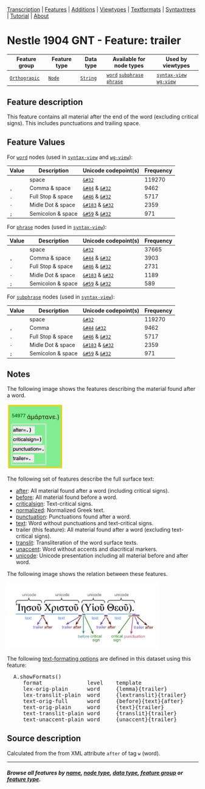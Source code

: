 <a name="start"></a>
<div class="hidden-content">
<a href="../transcription.md">Transcription</a> | <a href="README.md#start">Features</a>  | <a href="../additions/README.md#start">Additions</a> | <a href="../viewtypes.md#start">Viewtypes</a>  | <a href="../textformats.md#start">Textformats</a> |  <a href="../syntaxtrees.md#start">Syntaxtrees</a> | <a href="../tutorial/README.md#start">Tutorial</a>  | <a href="../about.md#start">About</a>
</div>

# Nestle 1904 GNT - Feature: trailer

Feature group |Feature type | Data type | Available for node types | Used by viewtypes
---  | --- | --- | --- | ---
[`Orthograpic`](featuresbygroup.md#orthograpic-features) | [`Node`](featuresbyfeaturetype.md#node-features) | [`String`](featuresbydatatype.md#string-datatype) | [`word`](featuresbynodetype.md#word-nodes) [`subphrase`](featuresbynodetype.md#subphrase-nodes) [`phrase`](featuresbynodetype.md#phrase-nodes) | [`syntax-view`](../syntax-view.md#start) [`wg-view`](../wg-view.md#start) 

## Feature description

This feature contains all material after the end of the word (excluding critical signs). This includes punctuations and trailing space.

## Feature Values

For [`word`](featuresbynodetype.md#word-nodes) nodes (used in [`syntax-view`](../syntax-view.md#start) and  [`wg-view`](../wg-view.md#start)):

Value| Description | Unicode codepoint(s) | Frequency
---|---|---|---
<span>` `</span> | space | [`&#32`](https://www.codetable.net/decimal/32) |119270
`, ` | Comma & space | [`&#44`](https://www.codetable.net/decimal/44) & [`&#32`](https://www.codetable.net/decimal/32)| 9462
`. ` | Full Stop & space | [`&#46`](https://www.codetable.net/decimal/46) & [`&#32`](https://www.codetable.net/decimal/32)| 5717
`· ` | Midle Dot & space | [`&#183`](https://www.codetable.net/decimal/183) & [`&#32`](https://www.codetable.net/decimal/32)| 2359
`; ` | Semicolon & space | [`&#59`](https://www.codetable.net/decimal/59) & [`&#32`](https://www.codetable.net/decimal/32) | 971 

For [`phrase`](featuresbynodetype.md#phrase-nodes) nodes (used in [`syntax-view`](../syntax-view.md#start)):

Value| Description | Unicode codepoint(s) | Frequency
---|---|---|---
<span>` `</span> | space | [`&#32`](https://www.codetable.net/decimal/32) | 37665
`,` | Comma & space | [`&#44`](https://www.codetable.net/decimal/44) & [`&#32`](https://www.codetable.net/decimal/32)| 3903
`.` | Full Stop & space | [`&#46`](https://www.codetable.net/decimal/46) & [`&#32`](https://www.codetable.net/decimal/32)| 2731
`·` | Midle Dot & space | [`&#183`](https://www.codetable.net/decimal/183) & [`&#32`](https://www.codetable.net/decimal/32)| 1189
`;` | Semicolon & space | [`&#59`](https://www.codetable.net/decimal/59) & [`&#32`](https://www.codetable.net/decimal/32)| 589

For [`subphrase`](featuresbynodetype.md#subphrase-nodes) nodes (used in [`syntax-view`](../syntax-view.md#start)):

Value| Description | Unicode codepoint(s) | Frequency
---|---|---|---
<span>` `</span> | space | [`&#32`](https://www.codetable.net/decimal/32) | 119270
`,` | Comma | [`&#44`](https://www.codetable.net/decimal/44) [`&#32`](https://www.codetable.net/decimal/32)| 9462
`.` | Full Stop & space | [`&#46`](https://www.codetable.net/decimal/46) & [`&#32`](https://www.codetable.net/decimal/32)| 5717
`·` | Midle Dot & space | [`&#183`](https://www.codetable.net/decimal/183) & [`&#32`](https://www.codetable.net/decimal/32)| 2359
`;` | Semicolon & space | [`&#59`](https://www.codetable.net/decimal/59) & [`&#32`](https://www.codetable.net/decimal/32) | 971

## Notes

The following image shows the features describing the material found after a word.

<img src="images/material_after_word.jpg" width="150px">

The following set of features describe the full surface text:
   * [after](after.md#start): All material found after a word (including critical signs).
   * [before](before.md#start): All material found before a word.
   * [criticalsign](criticalsign.md#start): Text-critical signs.
   * [normalized](normalized.md#start): Normalized Greek text.
   * [punctuation](punctuation.md#start): Punctuations found after a word.
   * [text](text.md#start): Word without punctuations and text-critical signs.
   * trailer (this feature): All material found after a word (excluding text-critical signs).
   * [translit](translit.md#start): Transliteration of the word surface texts.
   * [unaccent](unaccent.md#start): Word without accents and diacritical markers.
   * [unicode](unicode.md#start): Unicode presentation including all material before and after word.

The following image shows the relation between these features.

<img src="images/details_surface_features.png" width="400" >

The following [text-formating options](../textformats.md#start) are defined in this dataset using this feature:
<pre>
  A.showFormats()
     format              level    template
     lex-orig-plain      word     {lemma}{trailer}
     lex-translit-plain  word     {lextranslit}{trailer}
     text-orig-full      word     {before}{text}{after}
     text-orig-plain     word     {text}{trailer}
     text-translit-plain word     {translit}{trailer}
     text-unaccent-plain word     {unaccent}{trailer}
</pre>

## Source description

Calculated from the from XML attribute `after` of tag `w` (word).

---
#### *Browse all features by [name](featuresbyname.md#start), [node type](featuresbynodetype.md#start), [data type](featuresbydatatype.md#start), [feature group](featuresbygroup.md#start) or [feature type](featuresbyfeaturetype.md#start).*
